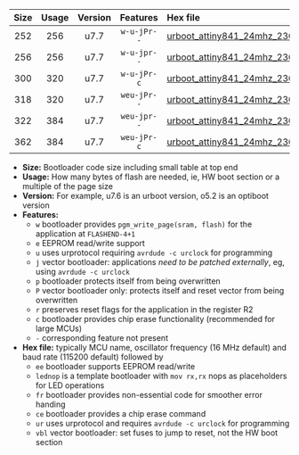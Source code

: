 |Size|Usage|Version|Features|Hex file|
|:-:|:-:|:-:|:-:|:--|
|252|256|u7.7|`w-u-jPr--`|[urboot_attiny841_24mhz_230400bps_lednop_ur_vbl.hex](https://raw.githubusercontent.com/stefanrueger/urboot.hex/main/mcus/attiny841/fcpu_24mhz/230400_bps/urboot_attiny841_24mhz_230400bps_lednop_ur_vbl.hex)|
|256|256|u7.7|`w-u-jpr--`|[urboot_attiny841_24mhz_230400bps_lednop_fr_ur_vbl.hex](https://raw.githubusercontent.com/stefanrueger/urboot.hex/main/mcus/attiny841/fcpu_24mhz/230400_bps/urboot_attiny841_24mhz_230400bps_lednop_fr_ur_vbl.hex)|
|300|320|u7.7|`w-u-jPr-c`|[urboot_attiny841_24mhz_230400bps_lednop_fr_ce_ur_vbl.hex](https://raw.githubusercontent.com/stefanrueger/urboot.hex/main/mcus/attiny841/fcpu_24mhz/230400_bps/urboot_attiny841_24mhz_230400bps_lednop_fr_ce_ur_vbl.hex)|
|318|320|u7.7|`weu-jPr--`|[urboot_attiny841_24mhz_230400bps_ee_lednop_ur_vbl.hex](https://raw.githubusercontent.com/stefanrueger/urboot.hex/main/mcus/attiny841/fcpu_24mhz/230400_bps/urboot_attiny841_24mhz_230400bps_ee_lednop_ur_vbl.hex)|
|322|384|u7.7|`weu-jpr--`|[urboot_attiny841_24mhz_230400bps_ee_lednop_fr_ur_vbl.hex](https://raw.githubusercontent.com/stefanrueger/urboot.hex/main/mcus/attiny841/fcpu_24mhz/230400_bps/urboot_attiny841_24mhz_230400bps_ee_lednop_fr_ur_vbl.hex)|
|362|384|u7.7|`weu-jPr-c`|[urboot_attiny841_24mhz_230400bps_ee_lednop_fr_ce_ur_vbl.hex](https://raw.githubusercontent.com/stefanrueger/urboot.hex/main/mcus/attiny841/fcpu_24mhz/230400_bps/urboot_attiny841_24mhz_230400bps_ee_lednop_fr_ce_ur_vbl.hex)|

- **Size:** Bootloader code size including small table at top end
- **Usage:** How many bytes of flash are needed, ie, HW boot section or a multiple of the page size
- **Version:** For example, u7.6 is an urboot version, o5.2 is an optiboot version
- **Features:**
  + `w` bootloader provides `pgm_write_page(sram, flash)` for the application at `FLASHEND-4+1`
  + `e` EEPROM read/write support
  + `u` uses urprotocol requiring `avrdude -c urclock` for programming
  + `j` vector bootloader: applications *need to be patched externally*, eg, using `avrdude -c urclock`
  + `p` bootloader protects itself from being overwritten
  + `P` vector bootloader only: protects itself and reset vector from being overwritten
  + `r` preserves reset flags for the application in the register R2
  + `c` bootloader provides chip erase functionality (recommended for large MCUs)
  + `-` corresponding feature not present
- **Hex file:** typically MCU name, oscillator frequency (16 MHz default) and baud rate (115200 default) followed by
  + `ee` bootloader supports EEPROM read/write
  + `lednop` is a template bootloader with `mov rx,rx` nops as placeholders for LED operations
  + `fr` bootloader provides non-essential code for smoother error handing
  + `ce` bootloader provides a chip erase command
  + `ur` uses urprotocol and requires `avrdude -c urclock` for programming
  + `vbl` vector bootloader: set fuses to jump to reset, not the HW boot section
